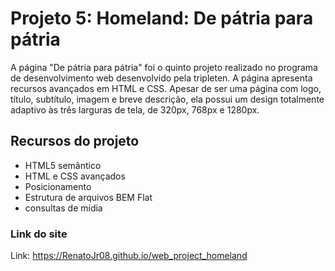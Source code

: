 # Projeto 5: Homeland: De pátria para pátria

A página "De pátria para pátria" foi o quinto projeto realizado no programa de desenvolvimento web desenvolvido pela tripleten. A página apresenta recursos avançados em HTML e CSS. Apesar de ser uma página com logo, título, subtítulo, imagem e breve descrição, ela possui um design totalmente adaptivo às três larguras de tela, de 320px, 768px e 1280px.

## Recursos do projeto

- HTML5 semântico
- HTML e CSS avançados
- Posicionamento
- Estrutura de arquivos BEM Flat
- consultas de mídia

### Link do site

Link: https://RenatoJr08.github.io/web_project_homeland
